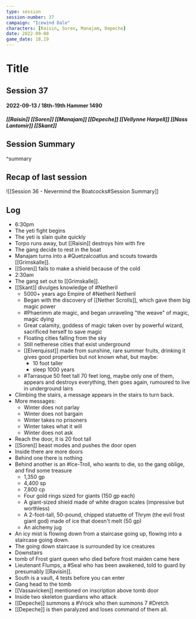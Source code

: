 ```yaml
---
type: session
session-number: 37
campaign: "Icewind Dale"
characters: [Raisin, Soren, Manajam, Depeche]
date: 2022-09-08
game_date: 18,19
---
```


# Title
## Session 37
#### 2022-09-13 / 18th-19th Hammer 1490
##### [[Raisin]] [[Soren]] [[Manajam]] [[Depeche]] [[Vellynne Harpell]] [[Nass Lantomir]] [[Skant]]

## Session Summary

^summary
## Recap of last session
![[Session 36 - Nevermind the Boatcocks#Session Summary]]

## Log
- 6:30pm
- The yeti fight begins
- The yeti is slain quite quickly
- Torpo runs away, but [[Raisin]] destroys him with fire
- The gang decide to rest in the boat
- Manajam turns into a #Quetzalcoatlus and scouts towards [[Grimskalle]].
- [[Soren]] fails to make a shield because of the cold
- 2:30am
- The gang set out to [[Grimskalle]].
- [[Skant]] divulges knowledge of #Netheril
	- 5000+ years ago Empire of #Netheril Netheril
	- Began with the discovery of [[Nether Scrolls]], which gave them big magic power
	- #Phaerimm ate magic, and began unraveling "the weave" of magic, magic dying
	- Great calamity, goddess of magic taken over by powerful wizard, sacrificed herself to save magic
	- Floating cities falling from the sky
	- Still netherese cities that exist underground
	- [[Elverquisst]] made from sunshine, rare summer fruits, drinking it gives good properties but not known what, but maybe:
		- 10 foot taller
		- sleep 1000 years
	- #Tarrasque 50 feet tall 70 feet long, maybe only one of them, appears and destroys everything, then goes again, rumoured to live in underground lairs
- Climbing the stairs, a message appears in the stairs to turn back.
- More messages:
	- Winter does not parlay
	- Winter does not bargain
	- Winter takes no prisoners
	- Winter takes what it will
	- Winter does not ask
- Reach the door, it is 20 foot tall
- [[Soren]] beast modes and pushes the door open
- Inside there are more doors
- Behind one there is nothing
- Behind another is an #Ice-Troll, who wants to die, so the gang oblige, and find some treasure
	- 1,350 gp
	- 4,400 sp
	- 7,800 cp
	- Four gold rings sized for giants (150 gp each) 
	- A giant-sized shield made of white dragon scales (impressive but worthless) 
	- A 2-foot-tall, 50-pound, chipped statuette of Thrym (the evil frost giant god) made of ice that doesn't melt (50 gp) 
	- An alchemy jug
- An icy mist is flowing down from a staircase going up, flowing into a staircase going down.
- The going down staircase is surrounded by ice creatures
- Downstairs 
- tomb of Frost giant queen who died before frost maiden came here
- Lieutenant Flumps, a #Seal who has been awakened, told to guard by presumably [[Ravisin]].
- South is a vault, 4 tests before you can enter
- Gang head to the tomb
- [[Vassavicken]] mentioned on inscription above tomb door
- Inside two skeleton guardians who attack
- [[Depeche]] summons a #Vrock who then summons 7 #Dretch
- [[Depeche]] is then paralyzed and loses command of them all.


